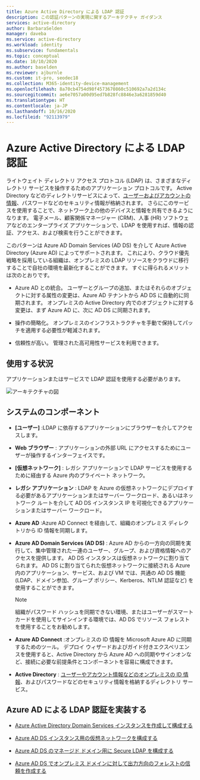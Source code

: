 ```yaml
---
title: Azure Active Directory による LDAP 認証
description: この認証パターンの実現に関するアーキテクチャ ガイダンス
services: active-directory
author: BarbaraSelden
manager: daveba
ms.service: active-directory
ms.workload: identity
ms.subservice: fundamentals
ms.topic: conceptual
ms.date: 10/10/2020
ms.author: baselden
ms.reviewer: ajburnle
ms.custom: it-pro, seodec18
ms.collection: M365-identity-device-management
ms.openlocfilehash: 8a70cb4754d98f4573670860c510692a7a2d134c
ms.sourcegitcommit: ae6e7057a00d95ed7b828fc8846e3a6281859d40
ms.translationtype: HT
ms.contentlocale: ja-JP
ms.lasthandoff: 10/16/2020
ms.locfileid: "92113979"
---
```

# <a name="ldap-authentication-with-azure-active-directory"></a>Azure Active Directory による LDAP 認証

ライトウェイト ディレクトリ アクセス プロトコル (LDAP) は、さまざまなディレクトリ サービスを操作するためのアプリケーション プロトコルです。 Active Directory などのディレクトリサービスによって、[ユーザーおよびアカウントの情報](https://www.dnsstuff.com/active-directory-service-accounts)、パスワードなどのセキュリティ情報が格納されます。 さらにこのサービスを使用することで、ネットワーク上の他のデバイスと情報を共有できるようになります。 電子メール、顧客関係マネージャー (CRM)、人事 (HR) ソフトウェアなどのエンタープライズ アプリケーションで、LDAP を使用すれば、情報の認証、アクセス、および検索を行うことができます。 

このパターンは Azure AD Domain Services (AD DS) を介して Azure Active Directory (Azure AD) によってサポートされます。 これにより、クラウド優先戦略を採用している組織は、オンプレミスの LDAP リソースをクラウドに移行することで自社の環境を最新化することができます。 すぐに得られるメリットは次のとおりです。 

* Azure AD との統合。 ユーザーとグループの追加、またはそれらのオブジェクトに対する属性の変更は、Azure AD テナントから AD DS に自動的に同期されます。 オンプレミスの Active Directory 内でのオブジェクトに対する変更は、まず Azure AD に、次に AD DS に同期されます。

* 操作の簡略化。 オンプレミスのインフラストラクチャを手動で保持してパッチを適用する必要性が軽減されます。 

* 信頼性が高い。 管理された高可用性サービスを利用できます。 

## <a name="use-when"></a>使用する状況

アプリケーションまたはサービスで LDAP 認証を使用する必要があります。

![アーキテクチャの図](./media/authentication-patterns/ldap-auth.png)

## <a name="components-of-system"></a>システムのコンポーネント

* **[ユーザー]** :LDAP に依存するアプリケーションにブラウザーを介してアクセスします。

* **Web ブラウザー** : アプリケーションの外部 URL にアクセスするためにユーザーが操作するインターフェイスです。

* **[仮想ネットワーク]** : レガシ アプリケーションで LDAP サービスを使用するために経由する Azure 内のプライベート ネットワーク。 

* **レガシ アプリケーション** : LDAP を Azure の仮想ネットワークにデプロイする必要があるアプリケーションまたはサーバー ワークロード、あるいはネットワーク ルートを介して AD DS インスタンス IP を可視化できるアプリケーションまたはサーバー ワークロード。 

* **Azure AD** :Azure AD Connect を経由して、組織のオンプレミス ディレクトリから ID 情報を同期します。

* **Azure AD Domain Services (AD DS)** : Azure AD からの一方向の同期を実行して、集中管理された一連のユーザー、グループ、および資格情報へのアクセスを提供します。 AD DS インスタンスは仮想ネットワークに割り当てられます。 AD DS に割り当てられた仮想ネットワークに接続される Azure 内のアプリケーション、サービス、および VM では、共通の AD DS 機能 (LDAP、ドメイン参加、グループ ポリシー、Kerberos、NTLM 認証など) を使用することができます。
   > [!NOTE]
   >  組織がパスワード ハッシュを同期できない環境、またはユーザーがスマート カードを使用してサインインする環境では、AD DS でリソース フォレストを使用することをお勧めします。 

* **Azure AD Connect** :オンプレミスの ID 情報を Microsoft Azure AD に同期するためのツール。 デプロイ ウィザードおよびガイド付きエクスペリエンスを使用すると、Active Directory から Azure AD への同期やサインオンなど、接続に必要な前提条件とコンポーネントを容易に構成できます。 

* **Active Directory** : [ユーザーやアカウント情報などのオンプレミスの ID 情報](https://www.dnsstuff.com/active-directory-service-accounts)、およびパスワードなどのセキュリティ情報を格納するディレクトリ サービス。

## <a name="implement-ldap-authentication-with-azure-ad"></a>Azure AD による LDAP 認証を実装する

* [Azure Active Directory Domain Services インスタンスを作成して構成する](https://docs.microsoft.com/azure/active-directory-domain-services/tutorial-create-instance) 

* [Azure AD DS インスタンス用の仮想ネットワークを構成する](https://docs.microsoft.com/azure/active-directory-domain-services/tutorial-configure-networking) 

* [Azure AD DS のマネージド ドメイン用に Secure LDAP を構成する](https://docs.microsoft.com/azure/active-directory-domain-services/tutorial-configure-ldaps) 

* [Azure AD DS でオンプレミス ドメインに対して出力方向のフォレストの信頼を作成する](https://docs.microsoft.com/azure/active-directory-domain-services/tutorial-create-forest-trust)

 
